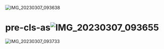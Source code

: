 ![IMG_20230307_093638](https://user-images.githubusercontent.com/119430125/223321270-eb5b9fef-0e29-4c3a-9da4-4a13913aa591.jpg)
# pre-cls-as![IMG_20230307_093655](https://user-images.githubusercontent.com/119430125/223321310-ff5de619-8fae-4ca5-a207-affdda3bafd6.jpg)
![IMG_20230307_093733](https://user-images.githubusercontent.com/119430125/223321454-147ed5ad-accc-41ff-9e02-ef3149e0f9aa.jpg)

